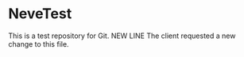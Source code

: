# NeveTest
This is a test repository for Git.
NEW LINE
The client requested a new change to this file.
